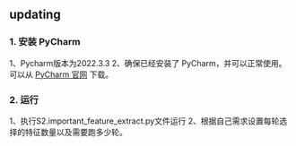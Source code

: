 ## updating




### 1. 安装 PyCharm
1、Pycharm版本为2022.3.3
2、确保已经安装了 PyCharm，并可以正常使用。可以从 [PyCharm 官网](https://www.jetbrains.com/pycharm/download/) 下载。

### 2. 运行
1、执行S2.important_feature_extract.py文件运行
2、根据自己需求设置每轮选择的特征数量以及需要跑多少轮。



